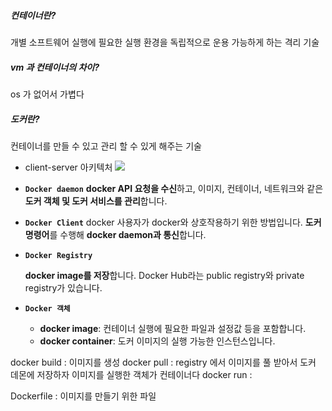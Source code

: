 ##### 컨테이너란?
개별 소프트웨어 실행에 필요한 실행 환경을 독립적으로 운용 가능하게 하는 격리 기술
##### vm 과 컨테이너의 차이?
os 가 없어서 가볍다
##### 도커란?
컨테이너를 만들 수 있고 관리 할 수 있게 해주는 기술

- client-server 아키텍처
![](https://i.imgur.com/Xd5ZWxK.png)

- **`Docker daemon`**
**docker API 요청을 수신**하고, 이미지, 컨테이너, 네트워크와 같은 **도커 객체 및 도커 서비스를 관리**합니다.

- **`Docker Client`**
docker 사용자가 docker와 상호작용하기 위한 방법입니다. **도커 명령어**를 수행해 **docker daemon과 통신**합니다.

- **`Docker Registry`**
    
    **docker image를 저장**합니다. Docker Hub라는 public registry와 private registry가 있습니다.
    
- **`Docker 객체`**
    
    - **docker image**: 컨테이너 실행에 필요한 파일과 설정값 등을 포함합니다.
    - **docker container**: 도커 이미지의 실행 가능한 인스턴스입니다.

docker build : 이미지를 생성
docker pull : registry 에서 이미지를 풀 받아서 도커 데몬에 저장하자
이미지를 실행한 객체가 컨테이너다
docker run : 

Dockerfile : 이미지를 만들기 위한 파일
